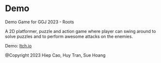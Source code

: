 # Demo
Demo Game for GGJ 2023 - Roots

A 2D platformer, puzzle and action game where player can swing around to solve puzzles and to perform awesome attacks on the enemies. 

Demo: [Itch.io](https://hiep-cao.itch.io/roots)

@Copyright 2023 Hiep Cao, Huy Tran, Sue Hoang
